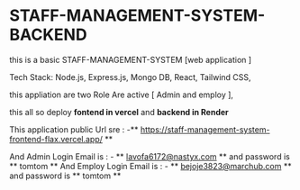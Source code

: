 # STAFF-MANAGEMENT-SYSTEM-BACKEND

this is a basic  STAFF-MANAGEMENT-SYSTEM  [web application ]

Tech Stack: Node.js, Express.js, Mongo DB, React, Tailwind CSS,

this appliation are two Role Are active [ Admin and employ ],

this all so deploy **fontend in vercel** and  **backend in Render**

This application public Url sre  : -** https://staff-management-system-frontend-flax.vercel.app/ **

And Admin Login Email is : - ** lavofa6172@nastyx.com ** and password is **  tomtom   **
And Employ Login Email is : - ** bejoje3823@marchub.com ** and password is **  tomtom   **
